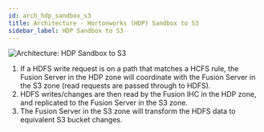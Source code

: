 ```yaml
---
id: arch_hdp_sandbox_s3
title: Architecture - Hortonworks (HDP) Sandbox to S3
sidebar_label: HDP Sandbox to S3
---
```


![Architecture: HDP Sandbox to S3](/static/img/arch_hdp_sandbox_s3.jpg)

1. If a HDFS write request is on a path that matches a HCFS rule, the Fusion Server in the HDP zone will coordinate with the Fusion Server in the S3 zone (read requests are passed through to HDFS).
1. HDFS writes/changes are then read by the Fusion IHC in the HDP zone, and replicated to the Fusion Server in the S3 zone.
1. The Fusion Server in the S3 zone will transform the HDFS data to equivalent S3 bucket changes.
